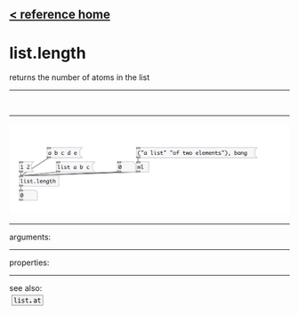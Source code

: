 [< reference home](index.html)
---

# list.length


returns the number of atoms in the list

---

<br>


---


![example](examples/list.length-example.jpg)

---
arguments:


---
properties:


---
see also:<br>
[![list.at](img/object_list.at.png)](list.at.html)
